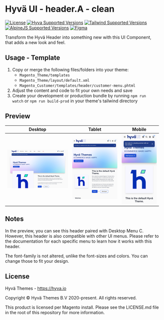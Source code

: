 # Hyvä UI - header.A - clean

[![License]](../../../LICENSE.md)
[![Hyva Supported Versions]](https://docs.hyva.io/hyva-ui-library/getting-started.html)
[![Tailwind Supported Versions]](https://tailwindcss.com/)
[![AlpineJS Supported Versions]](https://alpinejs.dev/)
[![Figma]](https://www.figma.com/@hyva)

Transform the Hyvä Header into something new with this UI Component, that adds a new look and feel.

## Usage - Template

1. Copy or merge the following files/folders into your theme:
   * `Magento_Theme/templates`
   * `Magento_Theme/layout/default.xml`
   * `Magento_Customer/templates/header/customer-menu.phtml`
2. Adjust the content and code to fit your own needs and save
3. Create your development or production bundle by running `npm run watch` or `npm run build-prod` in your
   theme's tailwind directory

## Preview

| Desktop      | Tablet       | Mobile       |
| ------------ | ------------ | ------------ |
| ![preview-1] | ![preview-2] | ![preview-3] |

[preview-1]: ./media/A-clean.jpg "Preview of Header on Desktop view"
[preview-2]: ./media/A-clean-tablet.jpg "Preview of Header on Tablet view"
[preview-3]: ./media/A-clean-mobile.jpg "Preview of Header on Mobile view"

## Notes

In the preview, you can see this header paired with Desktop Menu C. However, this header is also compatible with other UI menus.
Please refer to the documentation for each specific menu to learn how it works with this header.

The font-family is not altered, unlike the font-sizes and colors. You can change those to fit your design.

## License

Hyvä Themes - https://hyva.io

Copyright © Hyvä Themes B.V 2020-present. All rights reserved.

This product is licensed per Magento install. Please see the LICENSE.md file in the root of this repository for more
information.

[License]: https://img.shields.io/badge/License-004d32?style=for-the-badge "Link to Hyvä License"
[Figma]: https://img.shields.io/badge/Figma-gray?style=for-the-badge&logo=Figma "Link to Figma"

[Hyva Supported Versions]: https://img.shields.io/badge/Hyv%C3%A4-1.3.2-0A23B9?style=for-the-badge&labelColor=0A144B "Hyvä Supported Versions"
[Tailwind Supported Versions]: https://img.shields.io/badge/Tailwind-3-06B6D4?style=for-the-badge&logo=TailwindCSS "Tailwind Supported Versions"
[AlpineJS Supported Versions]: https://img.shields.io/badge/AlpineJS-3-8BC0D0?style=for-the-badge&logo=alpine.js "AlpineJS Supported Versions"
